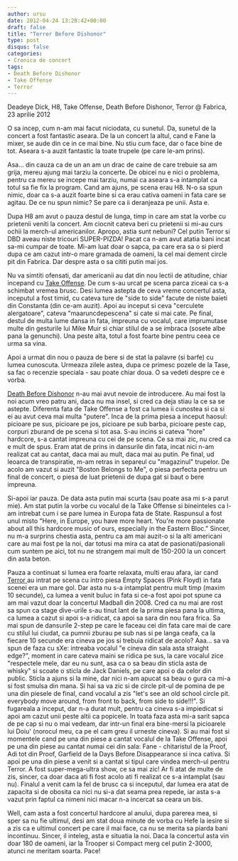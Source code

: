 ```yaml
---
author: ursu
date: 2012-04-24 13:28:42+00:00
draft: false
title: "Terror Before Dishonor"
type: post
disqus: false
categories:
- Cronica de concert
tags:
- Death Before Dishonor
- Take Offense
- Terror
---
```

Deadeye Dick, H8, Take Offense, Death Before Dishonor, Terror @ Fabrica, 23 aprilie 2012

O sa incep, cum n-am mai facut niciodata, cu sunetul. Da, sunetul de la concert a fost fantastic aseara. De la un concert la altul, cand e Fane la mixer, se aude din ce in ce mai bine. Nu stiu cum face, dar o face bine de tot. Aseara s-a auzit fantastic la toate trupele (pe care le-am prins).

Asa... din cauza ca de un an am un drac de caine de care trebuie sa am grija, mereu ajung mai tarziu la concerte. De obicei nu e nici o problema, pentru ca mereu se incepe mai tarziu, numai ca aseara s-a intamplat ca totul sa fie fix la program. Cand am ajuns, pe scena erau H8. N-o sa spun nimic, doar ca s-a auzit foarte bine si ca erau cativa oameni in fata care se agitau. De ce nu spun nimic? Se pare ca ii deranjeaza pe unii. Asta e.

Dupa H8 am avut o pauza destul de lunga, timp in care am stat la vorbe cu prietenii veniti la concert. Am ciocnit cateva beri cu prietenii si mi-au curs ochii la merch-ul americanilor. Apropo, astia sunt nebuni? Cel putin Terror si DBD aveau niste tricouri SUPER-PIZDA! Pacat ca n-am avut atatia bani incat sa-mi cumpar de toate. Mi-am luat doar o sapca, pa care era sa o si pierd dupa ce am cazut intr-o mare gramada de oameni, la cel mai dement circle pit din Fabrica. Dar despre asta o sa cititi putin mai jos.

Nu va simtiti ofensati, dar americanii au dat din nou lectii de atitudine, chiar incepand cu [Take Offense](https://www.facebook.com/pages/Take-Offense/128376430508185). De cum s-au urcat pe scena parca ziceai ca s-a schimbat vremea brusc. Desi lumea astepta de ceva vreme concertul asta, inceputul a fost timid, cu cateva ture de "side to side" facute de niste baieti din Constanta (din ce-am auzit). Apoi au inceput si ceva "cerculete alergatoare", cateva "maaruncdepescena" si cate si mai cate. Pe final, destul de multa lume dansa in fata, impreuna cu vocalul, care imprumutase multe din gesturile lui Mike Muir si chiar stilul de a se imbraca (sosete albe pana la genunchi). Una peste alta, totul a fost foarte bine pentru ceea ce urma sa vina.

Apoi a urmat din nou o pauza de bere si de stat la palavre (si barfe) cu lumea cunoscuta. Urmeaza zilele astea, dupa ce primesc pozele de la Tase, sa fac o recenzie speciala - sau poate chiar doua. O sa vedeti despre ce e vorba.

[Death Before Dishonor](http://www.facebook.com/deathbeforedishonorhc) n-au mai avut nevoie de introducere. Au mai fost la noi acum vreo patru ani, daca nu ma insel, si cred ca deja stiau la ce sa se astepte. Diferenta fata de Take Offense a fost ca lumea ii cunostea si ca si ei au avut ceva mai multa "putere". Inca de la prima piesa a inceput haosul: picioare pe sus, picioare pe jos, picioare pe sub barba, picioare peste cap, corpuri zburand de pe scena si tot asa. S-au incins si cateva "hore" hardcore, s-a cantat impreuna cu cei de pe scena. Ce sa mai zic, nu cred ca e mult de spus. Eram atat de prins in dansurile din fata, incat nici n-am realizat cat au cantat, daca mai au mult, daca mai au putin. Pe final, ud leoarca de transpiratie, m-am retras in separeul cu "magazinul" trupelor. De acolo am vazut si auzit "Boston Belongs to Me", o piesa perfecta pentru un final de concert, o piesa de luat prietenii de dupa gat si baut o bere impreuna.

Si-apoi iar pauza. De data asta putin mai scurta (sau poate asa mi s-a parut mie). Am stat putin la vorbe cu vocalul de la Take Offense si bineinteles ca l-am intrebat cum i se pare lumea in Europa fata de State. Raspunsul a fost unul misto "Here, in Europe, you have more heart. You're more passionate about all this hardcore music of ours, especially in the Eastern Bloc." Sincer, nu m-a surprins chestia asta, pentru ca am mai auzit-o si la alti americani care au mai fost pe la noi, dar totusi ma mira ca atat de pasionati/pasionali cum suntem pe aici, tot nu ne strangem mai mult de 150-200 la un concert din asta beton.

Pauza a continuat si lumea era foarte relaxata, multi erau afara, iar cand [Terror ](http://http://www.myspace.com/terror)au intrat pe scena cu intro piesa Empty Spaces (Pink Floyd) in fata scenei era un mare gol. Dar asta nu s-a intamplat pentru mult timp (maxim 10 secunde), ca lumea a venit buluc in fata si ce-a fost apoi pot spune ca am mai vazut doar la concertul Madball din 2008. Cred ca nu mai are rost sa spun ca stage dive-urile s-au tinut lant de la prima piesa pana la ultima, ca lumea a cazut si apoi s-a ridicat, ca apoi sa sara din nou fara frica. Sa mai spun de dansurile 2-step pe care le faceau cei din fata care mai de care cu stilul lui ciudat, ca pumnii zburau pe sub nas si pe langa ceafa, ca la fiecare 10 secunde era cineva pe jos si trebuia ridicat de acolo? Aaa... sa va spun de faza cu sXe: intreaba vocalul "e cineva din sala asta straight edge?", moment in care cateva maini se ridica pe sus, la care vocalul zice "respectele mele, dar eu nu sunt, asa ca o sa beau din sticla asta de whisky" si scoate o sticla de Jack Daniels, pe care apoi o da celor din public. Sticla a ajuns si la mine, dar nici n-am apucat sa beau o gura ca mi-a si fost smulsa din mana. Si hai sa va zic si de circle pit-ul de pomina de pe una din piesele de final, cand vocalul a zis "let's see an old school circle pit. everybody move around, from front to back, from side to side!!!". Si fugareala a inceput, dar n-a durat mult, pentru ca cineva s-a impiedicat si apoi am cazut unii peste altii ca popicele. In toata faza asta mi-a sarit sapca de pe cap si nu o mai vedeam, dar intr-un final era bine-mersi la picioarele lui Doiu' (norocul meu, ca pe el cam greu il urneste cineva). Si au mai fost si momentele cand pe una din piese a cantat vocalul de la Take Offense, apoi pe una din piese au cantat numai cei din sala: Fane - chitaristul de la Proof, Adi tot din Proof, Garfield de la Days Before Disappearance si inca cativa. Si apoi pe una din piese a venit si a cantat si tipul care vindea merch-ul pentru Terror. A fost super-mega-ultra show, ce sa mai zic! Ar fi atat de multe de zis, sincer, ca doar daca ati fi fost acolo ati fi realizat ce s-a intamplat (sau nu). Finalul a venit cam la fel de brusc ca si inceputul, dar lumea era atat de zapacita si de obosita ca nici nu si-a dat seama prea repede, iar asta s-a vazut prin faptul ca nimeni nici macar n-a incercat sa ceara un bis.

Well, cam asta a fost concertul hardcore al anului, dupa parerea mea, si sper sa nu fie ultimul, desi am stat doua minute de vorba cu Hefe la iesire si a zis ca e ultimul concert pe care il mai face, ca nu se merita sa piarda bani incontinuu. Sincer, il inteleg, asta e situatia la noi. Daca la concertul asta vin doar 180 de oameni, iar la Trooper si Compact merg cel putin 2-3000, atunci ne meritam soarta. Pace!
